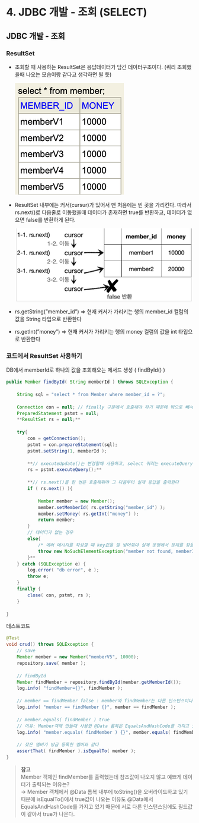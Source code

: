 # 4. JDBC 개발 - 조회 (SELECT)

## JDBC 개발 - 조회

### ResultSet

- 조회할 때 사용하는 ResultSet은 응답데이터가 담긴 데이터구조이다. (쿼리 조회했을때 나오는 모습이랑 같다고 생각하면 될 듯)
    
    ![쿼리결과](./img/4/Untitled.png)
    
- ResultSet 내부에는 커서(cursur)가 있어서 맨 처음에는 빈 곳을 가리킨다. 따라서 rs.next()로 다음줄로 이동했을때 데이터가 존재하면 true를 반환하고, 데이터가 없으면 false를 반환하게 된다.
    
    ![resultSet 커서](./img/4/Untitled%201.png)
    
- rs.getString(”member_id”) ⇒ 현재 커서가 가리키는 행의 member_id 컬럼의 값을 String 타입으로 반환한다
- rs.getInt(”money”) ⇒ 현재 커서가 가리키는 행의 money 컬럼의 값을 int 타입으로 반환한다

### 코드에서 ResultSet 사용하기

DB에서 memberId로 하나의 값을 조회해오는 메서드 생성 ( findById() )

```java
public Member findById( String memberId ) throws SQLException {

    String sql = "select * from Member where member_id = ?";

    Connection con = null; // finally 구문에서 호출해야 하기 떄문에 밖으로 빼서 선언한다
    PreparedStatement pstmt = null;
    **ResultSet rs = null;**

    try{
        con = getConnection();
        pstmt = con.prepareStatement(sql);
        pstmt.setString(1, memberId );

        **// executeUpdate()는 변경할때 사용하고, select 쿼리는 executeQuery()를 사용한다
        rs = pstmt.executeQuery();**

        **// rs.next()를 한 번은 호출해줘야 그 다음부터 실제 응답을 출력한다
        if ( rs.next() ){

            Member member = new Member();
            member.setMemberId( rs.getString("member_id") );
            member.setMoney( rs.getInt("money") );
            return member;
        }
        // 데이터가 없는 경우
        else{
            /* 에러 메시지를 작성할 떄 key값을 잘 넣어줘야 실제 운영에서 문제를 찾을 때 편리하다 */
            throw new NoSuchElementException("member not found, memberId = " + memberId );
        }**
    } catch (SQLException e) {
        log.error( "db error", e );
        throw e;
    }
    finally {
        close( con, pstmt, rs );
    }

}
```

테스트코드

```java
@Test
void crud() throws SQLException {
    // save
    Member member = new Member("memberV5", 10000);
    repository.save( member );

    // findById
    Member findMember = repository.findById(member.getMemberId());
    log.info( "findMember={}", findMember );

    // member == findMember false : member와 findMember는 다른 인스턴스이다. findMember는 ResultSet에서 담을때 생성한 인스턴스
    log.info( "member == findMember {}", member == findMember );

    // member.equals( findMember ) true
    // 이유: Member객체 만들때 사용한 @Data 롬복은 EqualsAndHashCode를 가지고 있다. 따라서 Member객체의 필드값들이 같다면 equals는 true가 된다
    log.info( "member.equals( findMember ) {}", member.equals( findMember ) );

    // 찾은 멤버가 방금 등록한 멤버와 같다
    assertThat( findMember ).isEqualTo( member );
}
```

> **참고** </br>
Member 객체인 findMember를 출력했는데 참조값이 나오지 않고 예쁘게 데이터가 출력되는 이유는? </br>
→ Member 객체에서 @Data 롬복 내부에 toString()을 오버라이드하고 있기 때문에 
isEqualTo()에서 true값이 나오는 이유도 @Data에서 EqualsAndHashCode를 가지고 있기 때문에 서로 다른 인스턴스임에도 필드값이 같아서 true가 나온다.
>